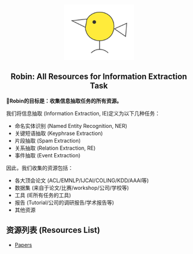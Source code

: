 <div align="center"><img src="https://github.com/sharejing/Robin/blob/main/0-image/Robin-logo.png" height="150px"/></div>

<h2 align="center">Robin: All Resources for Information Extraction Task</h2>

🚩<b>Robin的目标是：收集信息抽取任务的所有资源。</b>

我们将信息抽取 (Information Extraction, IE)定义为以下几种任务：
* 命名实体识别 (Named Entity Recognition, NER)
* 关键短语抽取 (Keyphrase Extraction)
* 片段抽取 (Spam Extraction)
* 关系抽取 (Relation Extraction, RE)
* 事件抽取 (Event Extraction)

因此，我们收集的资源包括：
* 各大顶会论文 (ACL/EMNLP/IJCAI/COLING/KDD/AAAI等)
* 数据集 (来自于论文/比赛/workshop/公司/学校等)
* 工具 (IE所有任务的工具)
* 报告 (Tutorial/公司的调研报告/学术报告等)
* 其他资源


## 资源列表 (Resources List)
- [Papers](../../Robin/wiki/各大顶会论文)
<!-- - [Datasets]
- [Toolkits]
- [Reports]
- [Other Resources] -->
